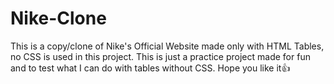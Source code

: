 # Nike-Clone
This is a copy/clone of Nike's Official Website made only with HTML Tables, no CSS is used in this project.
This is just a practice project made for fun and to test what I can do with tables without CSS.
Hope you like it👍
